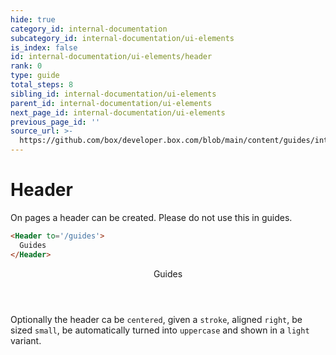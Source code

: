 ```yaml
---
hide: true
category_id: internal-documentation
subcategory_id: internal-documentation/ui-elements
is_index: false
id: internal-documentation/ui-elements/header
rank: 0
type: guide
total_steps: 8
sibling_id: internal-documentation/ui-elements
parent_id: internal-documentation/ui-elements
next_page_id: internal-documentation/ui-elements
previous_page_id: ''
source_url: >-
  https://github.com/box/developer.box.com/blob/main/content/guides/internal-documentation/ui-elements/header.md
---
```

<!-- does not need translation -->

# Header

On pages a header can be created. Please do not use this in guides.

```html
<Header to='/guides'>
  Guides
</Header>
```

<H>

<Header to='/guides' stroke centered uppercase>

Guides

</Header>

<H>

<Message>

Optionally the header ca be `centered`, given a `stroke`, aligned `right`, be
sized `small`, be automatically turned into `uppercase` and shown in a `light`
variant.

</Message>
